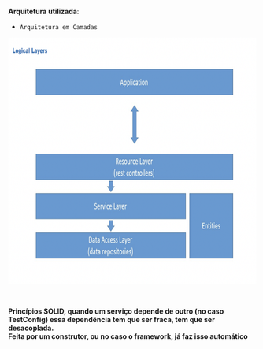 <strong>Arquitetura utilizada</strong>:<br/>
- ```Arquitetura em Camadas```

<img src="../images/arquitetura-em-camadas.png" height="500" width="700" style="margin-bottom: 30px"> <br/>

<strong>
Princípios SOLID, quando um serviço depende de outro (no caso TestConfig)
essa dependência tem que ser fraca, tem que ser desacoplada. <br/>
Feita por um construtor, ou no caso o framework, já faz isso automático
</strong>